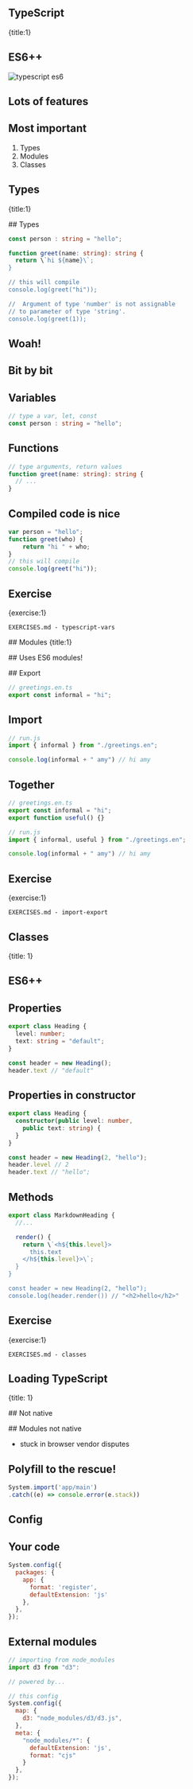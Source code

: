 ## TypeScript
{title:1}

## ES6++

![typescript es6](img/typescript-es6.png)

## Lots of features

## Most important

1. Types
1. Modules
1. Classes

## Types
{title:1}

## Types

```typescript
const person : string = "hello";

function greet(name: string): string {
  return \`hi ${name}\`;
}

// this will compile
console.log(greet("hi"));

//  Argument of type 'number' is not assignable 
// to parameter of type 'string'.
console.log(greet(1));
```

## Woah!

## Bit by bit

## Variables

```typescript
// type a var, let, const
const person : string = "hello";
```

## Functions

```typescript
// type arguments, return values
function greet(name: string): string {
  // ...
}
```

## Compiled code is nice

```javascript
var person = "hello";
function greet(who) {
    return "hi " + who;
}
// this will compile
console.log(greet("hi"));
```

## Exercise
{exercise:1}

    EXERCISES.md - typescript-vars

## Modules
{title:1}

## Uses ES6 modules!

## Export

```typescript
// greetings.en.ts
export const informal = "hi";
```

## Import

```typescript
// run.js
import { informal } from "./greetings.en";

console.log(informal + " amy") // hi amy
```

## Together

```typescript
// greetings.en.ts
export const informal = "hi";
export function useful() {}
```

```typescript
// run.js
import { informal, useful } from "./greetings.en";

console.log(informal + " amy") // hi amy
```


## Exercise
{exercise:1}

    EXERCISES.md - import-export


## Classes
{title: 1}

## ES6++
## Properties

```typescript
export class Heading {
  level: number;
  text: string = "default";
}

const header = new Heading();
header.text // "default"
```

## Properties in constructor

```typescript
export class Heading {
  constructor(public level: number, 
    public text: string) {
  }
}

const header = new Heading(2, "hello");
header.level // 2
header.text // "hello";
```

## Methods

```typescript
export class MarkdownHeading {
  //...

  render() {
    return \`<h${this.level}>
      this.text
    </h${this.level}>\`;
  }
}

const header = new Heading(2, "hello");
console.log(header.render()) // "<h2>hello</h2>"
```

## Exercise
{exercise:1}

    EXERCISES.md - classes

## Loading TypeScript
{title: 1}

## Not native

## Modules not native

- stuck in browser vendor disputes

## Polyfill to the rescue!

```javascript
System.import('app/main')
.catch((e) => console.error(e.stack))
```

## Config

## Your code

```javascript
System.config({
  packages: {
    app: {
      format: 'register',
      defaultExtension: 'js'
    },
  },
});
```

## External modules

```typescript
// importing from node_modules
import d3 from "d3":

// powered by...
```

```javascript
// this config
System.config({
  map: {
    d3: "node_modules/d3/d3.js",
  },
  meta: {
    "node_modules/*": {
      defaultExtension: 'js',
      format: "cjs"
    }
  },
});
```

